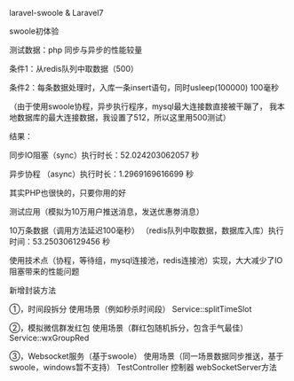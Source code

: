 laravel-swoole & Laravel7

swoole初体验

测试数据：php 同步与异步的性能较量

条件1：从redis队列中取数据（500）

条件2：每条数据处理时，入库一条insert语句，同时usleep(100000) 100毫秒 

（由于使用swoole协程，异步执行程序，mysql最大连接数直接被干蹦了，
  我本地数据库的最大连接数据，我设置了512，所以这里用500测试）

结果：
 
同步IO阻塞（sync）执行时长：52.024203062057 秒

异步协程 （async）执行时长：1.2969169616699 秒

其实PHP也很快的，只要你用的好

测试应用（模拟为10万用户推送消息，发送优惠劵消息）

10万条数据（调用方法延迟100毫秒） （redis队列中取数据，数据库入库）执行时间：53.250306129456 秒

使用技术点（协程，等待组，mysql连接池，redis连接池）实现，大大减少了IO阻塞带来的性能问题


新增封装方法

①，时间段拆分                 使用场景（例如秒杀时间段）                   Service::splitTimeSlot

②，模拟微信群发红包            使用场景（群红包随机拆分，包含手气最佳）        Service::wxGroupRed

③，Websocket服务（基于swoole） 使用场景（同一场景数据同步推送，基于swoole，windows暂不支持）
    TestController 控制器 webSocketServer方法
